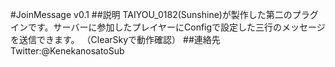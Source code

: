 #JoinMessage v0.1
##説明
TAIYOU_0182(Sunshine)が製作した第二のプラグインです。サーバーに参加したプレイヤーにConfigで設定した三行のメッセージを送信できます。
（ClearSkyで動作確認）
##連絡先
Twitter:@KenekanosatoSub